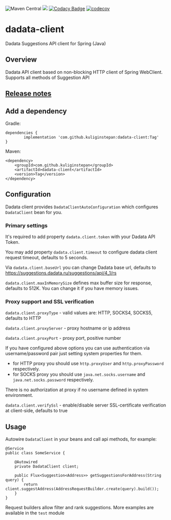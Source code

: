 ![Maven Central](https://img.shields.io/maven-central/v/com.github.kuliginstepan/dadata-client)
![](https://github.com/kuliginstepan/dadata-client/workflows/Java%20CI%20with%20Gradle/badge.svg)
[![Codacy Badge](https://api.codacy.com/project/badge/Grade/11dd4516337e4a9da32b427262e96fe7)](https://www.codacy.com/app/KuliginStepan/dadata-client?utm_source=github.com&amp;utm_medium=referral&amp;utm_content=KuliginStepan/dadata-client&amp;utm_campaign=Badge_Grade)
[![codecov](https://codecov.io/gh/KuliginStepan/dadata-client/branch/master/graph/badge.svg)](https://codecov.io/gh/KuliginStepan/dadata-client)

# dadata-client

Dadata Suggestions API client for Spring (Java)

## Overview

Dadata API client based on non-blocking HTTP client of Spring WebClient. Supports all methods of Suggestion API

## [Release notes](ReleaseNotes.md)

## Add a dependency

Gradle:
	
	dependencies {
	        implementation 'com.github.kuliginstepan:dadata-client:Tag'
	}
	
Maven:
	
	<dependency>
	    <groupId>com.github.kuliginstepan</groupId>
	    <artifactId>dadata-client</artifactId>
	    <version>Tag</version>
	</dependency>

## Configuration

Dadata client provides `DadataClientAutoConfiguration` which configures `DadataClient` bean for you.

### Primary settings

It's required to add property `dadata.client.token` with your Dadata API Token.

You may add property `dadata.client.timeout` to configure dadata client request timeout, defaults to 5 seconds.

Via `dadata.client.baseUrl` you can change Dadata base url, defaults to https://suggestions.dadata.ru/suggestions/api/4_1/rs

`dadata.client.maxInMemorySize` defines max buffer size for response, defaults to 512K. You can change it if you have memory issues.

### Proxy support and SSL verification

`dadata.client.proxyType` - valid values are: HTTP, SOCKS4, SOCKS5, defaults to HTTP

`dadata.client.proxyServer` - proxy hostname or ip address

`dadata.client.proxyPort` - proxy port, positive number

If you have configured above options you can use authentication via username/password pair just setting system properties for them.

  - for HTTP proxy you should use `http.proxyUser` and `http.proxyPassword` respectively.
  - for SOCKS proxy you should use `java.net.socks.username` and `java.net.socks.password` respectively.

There is no authorization at proxy if no username defined in system environment.

`dadata.client.verifySsl` - enable/disable server SSL-certificate verification at client-side, defaults to true

## Usage

Autowire `DadataClient` in your beans and call api methods, for example:

```
@Service
public class SomeService {
    
    @Autowired
    private DadataClient client;
    
    public Flux<Suggestion<Address>> getSuggestionsForAddress(String query) {
        return client.suggestAddress(AddressRequestBuilder.create(query).build());
    }
}
```

Request builders allow filter and rank suggestions. More examples are available in the `test` module 
